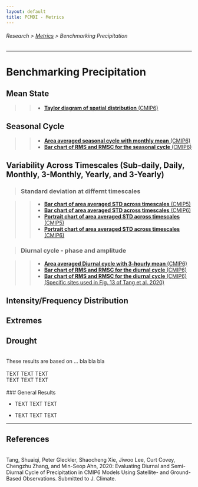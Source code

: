 ```yaml
---
layout: default
title: PCMDI - Metrics
---
```

###### Research > [Metrics][Metrics] > Benchmarking Precipitation
---

# Benchmarking Precipitation

## Mean State

>>- [**Taylor diagram of spatial distribution** (CMIP6)][bar]


## Seasonal Cycle

>>- [**Area averaged seasonal cycle with monthly mean** (CMIP6)][bar]
>>- [**Bar chart of RMS and RMSC for the seasonal cycle** (CMIP6)][bar]

## Variability Across Timescales (Sub-daily, Daily, Monthly, 3-Monthly, Yearly, and 3-Yearly)

>### Standard deviation at differnt timescales

>>- [**Bar chart of area averaged STD across timescales** (CMIP5)][bar]
>>- [**Bar chart of area averaged STD across timescales** (CMIP6)][bar]
>>- [**Portrait chart of area averaged STD across timescales** (CMIP5)][bar]
>>- [**Portrait chart of area averaged STD across timescales** (CMIP6)][bar]


>### Diurnal cycle - phase and amplitude

>>- [**Area averaged Diurnal cycle with 3-hourly mean** (CMIP6)][bar]
>>- [**Bar chart of RMS and RMSC for the diurnal cycle** (CMIP6)][bar]
>>- [**Bar chart of RMS and RMSC for the diurnal cycle** (CMIP6)(Specific sites used in Fig. 13 of Tang et al. 2020)][bar]



## Intensity/Frequency Distribution


## Extremes


## Drought


<br/>
These results are based on ... bla bla bla
<br/>

<br/>
TEXT TEXT TEXT
 
<br/>
TEXT TEXT TEXT

<br/>

<br/>
### General Results

- TEXT TEXT TEXT 

- TEXT TEXT TEXT 

---

## References
<br/>
Tang, Shuaiqi, Peter Gleckler, Shaocheng Xie, Jiwoo Lee, Curt Covey, Chengzhu Zhang, and Min-Seop Ahn, 2020: Evaluating Diurnal and Semi-Diurnal Cycle of Precipitation in CMIP6 Models Using Satellite- and Ground-Based Observations. Submitted to J. Climate.



[dhkim]: https://atmos.uw.edu/faculty-and-research/core-faculty/daehyun-kim/
[dhkimgroup]: https://sites.google.com/uw.edu/kimresearchgroup
[mjotaskforce]: http://www.wmo.int/pages/prog/arep/wwrp/new/MJO_Task_Force_index.html

[ahn2017]: https://doi.org/10.1007/s00382-017-3558-4
[clivarmjo2009]: https://doi.org/10.1175/2008JCLI2731.1
[kim2009]: https://doi.org/10.1175/2009JCLI3063.1
[Madden1971]: https://doi.org/10.1175/1520-0469(1971)028<0702:DOADOI>2.0.CO;2
[Madden1972]: https://doi.org/10.1175/1520-0469(1972)029<1109:DOGSCC>2.0.CO;2
[Madden1994]: https://doi.org/10.1175/1520-0493(1994)122<0814:OOTDTO>2.0.CO;2

[bar]: https://pcmdi.llnl.gov/pmp-preliminary-results/interactive_plot/precip/diurnal/pr_diurnal.cycle_rms.bar_all.loc.mod_interactive.html


[Metrics]:{{site.baseurl}}/research/metrics/
